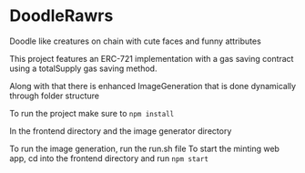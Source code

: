 # DoodleRawrs
Doodle like creatures on chain with cute faces and funny attributes

This project features an ERC-721 implementation with a gas saving contract using a totalSupply gas saving method.

Along with that there is enhanced ImageGeneration that is done dynamically through folder structure

To run the project make sure to
```npm install```

In the frontend directory and the image generator directory

To run the image generation, run the run.sh file
To start the minting web app, cd into the frontend directory and run
```npm start```
